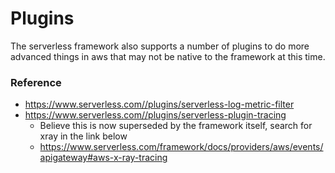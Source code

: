 # Plugins
The serverless framework also supports a number of plugins to do more advanced things in aws that may not be native to
the framework at this time.

### Reference
- https://www.serverless.com//plugins/serverless-log-metric-filter
- https://www.serverless.com//plugins/serverless-plugin-tracing
  - Believe this is now superseded by the framework itself, search for xray in the link below 
  - https://www.serverless.com/framework/docs/providers/aws/events/apigateway#aws-x-ray-tracing